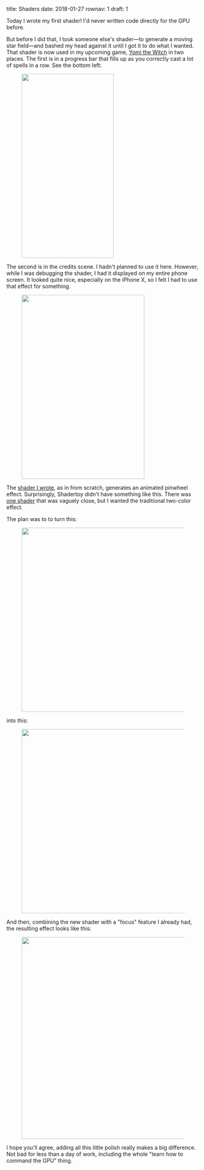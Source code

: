 title: Shaders
date: 2018-01-27
rownav: 1
draft: 1

Today I wrote my first shader! I'd never written code directly for the GPU before.

But before I did that, I took someone else's shader&mdash;to generate a moving star field&mdash;and bashed my head against it until I got it to do what I wanted. That shader is now used in my upcoming game, [Yomi the Witch](https://yomithewitch.com) in two places. The first is in a progress bar that fills up as you correctly cast a lot of spells in a row. See the bottom left:

<figure><img width=240 height=480 src="/img/blog/shaders/streak-bar.png" /></figure>

The second is in the credits scene. I hadn't planned to use it here. However, while I was debugging the shader, I had it displayed on my entire phone screen. It looked quite nice, especially on the iPhone X, so I felt I had to use that effect for something.

<figure><img width=320 height=480 src="/img/blog/shaders/photo.jpg" /></figure>

The [shader I wrote](https://www.shadertoy.com/view/MtjBWy), as in from scratch, generates an animated pinwheel effect. Surprisingly, Shadertoy didn't have something like this. There was [one shader](https://www.shadertoy.com/view/MtsXzn) that was vaguely close, but I wanted the traditional two-color effect.

The plan was to to turn this:

<figure><img width=436 height=480 src="/img/blog/shaders/old-banner.gif" /></figure>

into this:

<figure><img width=436 height=480 src="/img/blog/shaders/intermediate.gif" /></figure>

And then, combining the new shader with a "focus" feature I already had, the resulting effect looks like this:

<figure><img width=436 height=526 src="/img/blog/shaders/final.gif" /></figure>

<p>I hope you'll agree, adding all this little polish really makes a big difference. Not bad for less than a day of work, including the whole "learn how to command the GPU" thing.</p>
